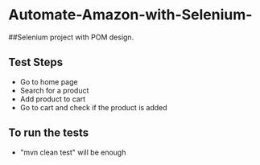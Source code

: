 # Automate-Amazon-with-Selenium-


##Selenium project with POM design.

## Test Steps 

- Go to home page
- Search for a product
- Add product to cart
- Go to cart and check if the product is added


## To run the tests

- "mvn clean test" will be enough


